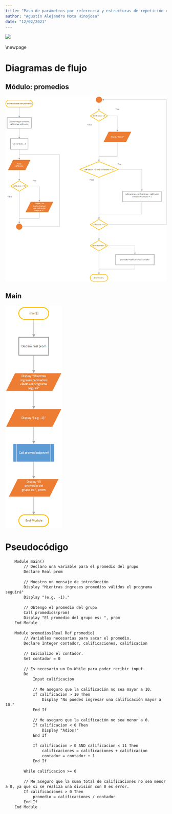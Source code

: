 ```yaml
---
title: "Paso de parámetros por referencia y estructuras de repetición controladas por centinela"
author: "Agustín Alejandro Mota Hinojosa"
date: "12/02/2021"
---
```


![](C:\Users\agust\Escritorio\materias\Logo.png)

\newpage

# Diagramas de flujo

## Módulo: promedios

![](./img/modulo_promedios.png)

## Main

![](./img/main.png)

# Pseudocódigo

		Module main()
			// Declaro una variable para el promedio del grupo
			Declare Real prom

			// Muestro un mensaje de introducción
			Display "Mientras ingreses promedios válidos el programa seguirá"
			Display "(e.g. -1)."

			// Obtengo el promedio del grupo
			Call promedios(prom)
			Display "El promedio del grupo es: ", prom
		End Module

		Module promedios(Real Ref promedio) 
			// Variables necesarias para sacar el promedio.
			Declare Integer contador, calificaciones, calificacion

			// Inicializo el contador.
			Set contador = 0
			
			// Es necesario un Do-While para poder recibir input.
			Do
				Input calificacion

				// Me aseguro que la calificación no sea mayor a 10.
				If calificacion > 10 Then
					Display "No puedes ingresar una calificación mayor a 10."
				End If

				// Me aseguro que la calificación no sea menor a 0.
				If calificacion < 0 Then 
					Display "Adios!"
				End If 

				If calificacion > 0 AND calificacion < 11 Then
					calificaciones = calificaciones + calificacion
					contador = contador + 1
				End If

			While calificacion >= 0

			// Me aseguro que la suma total de calificaciones no sea menor a 0, ya que si se realiza una división con 0 es error.
			If calificaciones > 0 Then
				promedio = calificaciones / contador
			End If
		End Module
